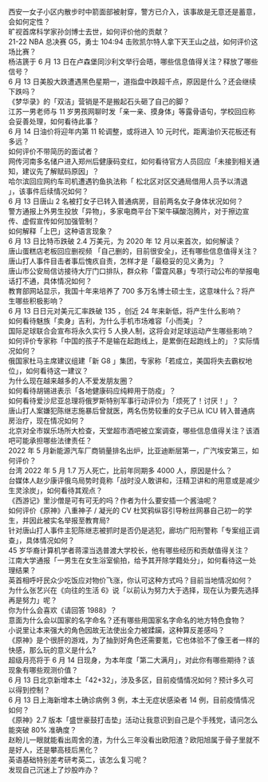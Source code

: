 西安一女子小区内散步时中箭面部被射穿，警方已介入，该事故是无意还是蓄意，会如何定性？  
旷视首席科学家孙剑博士去世，如何评价他的贡献？  
21-22 NBA 总决赛 G5，勇士 104:94 击败凯尔特人拿下天王山之战，如何评价这场比赛？  
杨洁篪于 6 月 13 日在卢森堡同沙利文举行会晤，哪些信息值得关注？释放了哪些信号？  
6 月 13 日美股大跌遭遇黑色星期一，道指盘中跌超千点，原因是什么？还会继续下跌吗？  
《梦华录》的「双洁」营销是不是搬起石头砸了自己的脚？  
江苏一男老师与 11 岁男孩网聊时发「亲一亲、摸身体」等露骨语句，学校回应称会妥善处理，如何看待此事？  
6 月 14 日油价将迎年内第 11 轮调整，或将进入 10 元时代，距离油价天花板还有多远？  
如何评价不带简历的面试者？  
网传河南多名储户进入郑州后健康码变红，如何看待官方人员回应「未接到相关通知，建议先了解赋码原因」？  
哈尔滨回应网约车司机遭遇钓鱼执法称「 松北区对区交通局借用人员予以清退 」，该事件后续情况如何？  
6 月 13 日唐山 2 名被打女子已转入普通病房，目前两名女子身体状况如何？  
警方通报上外男生投放「异物」，多家电商平台下架牛磺酸泡腾片，对于擦边宣传、虚假宣传如何加强管制？  
如何解释「上巴」这种语言现象？  
6 月 13 日比特币跌破 2.4 万美元，为 2020 年 12 月以来首次，如何解读？  
唐山蛋糕店老板回应删视频 「自己删的，目前很安全」，还有哪些信息值得关注？  
唐山打人事件目击者事后愧疚自责，怎样才是「最稳妥的见义勇为」？  
唐山市公安局信访接待大厅门口排队，群众称「雷霆风暴」专项行动公布的举报电话打不通，具体情况如何？  
教育部网站显示，我国十年来培养了 700 多万名博士硕士生，这意味什么？将产生哪些积极影响？  
6 月 13 日日元对美元汇率跌破 135 ，创近 24 年来新低，将产生什么影响？  
如何看待魅族「卖身」吉利，为什么手机市场难容「小而美」？  
国际足球联合会宣布将永久实行 5 人换人制，这将会对足球运动产生哪些影响？  
如何评价专家称「中国的孩子不是输在起跑线上，是累倒在起跑线上的」？实际情况如何？  
俄国家杜马主席建议组建「新 G8 」集团，专家称「若成立，美国将失去霸权地位」，如何看待这一建议？  
为什么现在越来越多的人不爱发朋友圈？  
如何看待胡锡进表示「各地健康码应纯粹用于防疫」？  
如何看待爱沙尼亚总理将俄罗斯特别军事行动评价为「烦死了！讨厌！」？  
唐山打人案嫌犯陈继志施暴后曾就医，两名伤势较重的女子已从 ICU 转入普通病房治疗，现在情况如何？  
北京对全市娱乐场所大检查，天堂超市酒吧被立案调查，哪些信息值得关注？该酒吧可能承担哪些法律责任？  
2022 年 5 月新能源汽车厂商销量排名出炉，比亚迪断层第一，广汽埃安第三，如何评价？  
台湾 2022 年 5 月 1.7 万人死亡，比前年同期多 4000 人，原因是什么？  
台媒体人赵少康评俄乌局势时竟称「战时没人敢讲和，汪精卫讲和的用意或是减少生灵涂炭」，如何看待其观点？  
《西游记》里沙僧是可有可无的吗？作者为什么要安插一个酱油呢？  
如何评价《原神》八重神子 / 凝光的 CV 杜冥鸦纵容引导粉丝网暴自己初一的学生，并因此被实名举报至教育局?  
针对唐山打人事件主犯陈继志被抓时是否仍是逃犯，廊坊广阳刑警称「专案组正调查」，具体情况如何？  
45 岁华裔计算机学者蒋濛当选普渡大学校长，他有哪些经历和贡献值得关注？  
江南大学通报「一男生在女生浴室偷拍，给予其开除学籍处分」，如何看待这一处理结果？  
英首相呼吁民众少吃饭应对物价飞涨，你认可这种方式吗？目前当地情况如何？  
为什么张艺兴在《向往的生活 6》说「以前认为努力大于选择，现在认为要先选择再是努力」呢？  
你为什么会喜欢《请回答 1988》？  
意面为什么会以国家的名字命名？还有哪些用国家名字命名的地方特色食物？  
小说里让本来强大的角色因故无法使出全力被蹂躏，这种算反差感吗？  
《原神》是个很肝的游戏，为了抽到好角色还需要氪，它也体验不了像王者一样的快感，那么玩的意义是什么?  
超级月亮将于 6 月 14 日现身，为本年度「第二大满月」，对此你有哪些期待？该现象有哪些观测价值？  
6 月 13 日北京新增本土「42+32」，涉及多区，目前疫情情况如何？预计多久可以得到控制？  
6 月 13 日上海新增本土确诊病例 3 例，本土无症状感染者 14 例，目前疫情情况如何？  
《原神》2.7 版本「盛世豪鼓打击垫」活动让我意识到自己是个手残党，请问怎么能突破 80% 准确度？  
赵盼儿一眼就能看出周舍的渣，为什么三年没看出欧阳渣？欧阳旭属于骨子里就不是好人，还是攀高枝后黑化？  
英语基础特别差考研考英二，该怎么复习呢？  
发现自己沉迷上了炒股咋办？  
